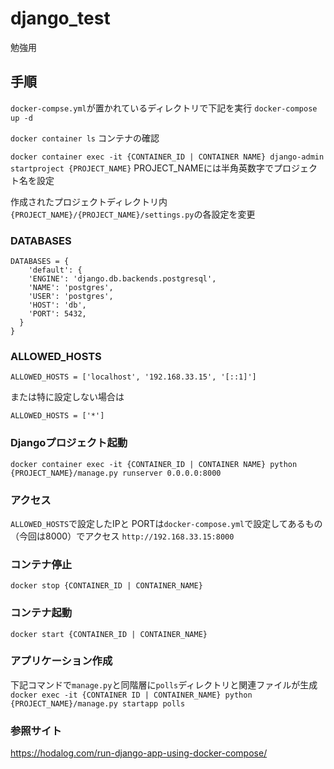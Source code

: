 # django_test
勉強用

## 手順
`docker-compse.yml`が置かれているディレクトリで下記を実行
`docker-compose up -d`

`docker container ls`
コンテナの確認

`docker container exec -it {CONTAINER_ID | CONTAINER NAME} django-admin startproject {PROJECT_NAME}`
PROJECT_NAMEには半角英数字でプロジェクト名を設定

作成されたプロジェクトディレクトリ内 
`{PROJECT_NAME}/{PROJECT_NAME}/settings.py`の各設定を変更

### DATABASES
```
DATABASES = {
    'default': {
    'ENGINE': 'django.db.backends.postgresql',
    'NAME': 'postgres',
    'USER': 'postgres',
    'HOST': 'db',
    'PORT': 5432,
  }
}
```


### ALLOWED_HOSTS
```
ALLOWED_HOSTS = ['localhost', '192.168.33.15', '[::1]']
```

または特に設定しない場合は
```
ALLOWED_HOSTS = ['*']
```

### Djangoプロジェクト起動
`docker container exec -it {CONTAINER_ID | CONTAINER NAME} python {PROJECT_NAME}/manage.py runserver 0.0.0.0:8000`


### アクセス
`ALLOWED_HOSTS`で設定したIPと
PORTは`docker-compose.yml`で設定してあるもの（今回は8000）でアクセス
`http://192.168.33.15:8000`

### コンテナ停止
`docker stop {CONTAINER_ID | CONTAINER_NAME}`

### コンテナ起動
`docker start {CONTAINER_ID | CONTAINER_NAME}`

### アプリケーション作成
下記コマンドで`manage.py`と同階層に`polls`ディレクトリと関連ファイルが生成
`docker exec -it {CONTAINER ID | CONTAINER_NAME} python {PROJECT_NAME}/manage.py startapp polls`

### 参照サイト
https://hodalog.com/run-django-app-using-docker-compose/